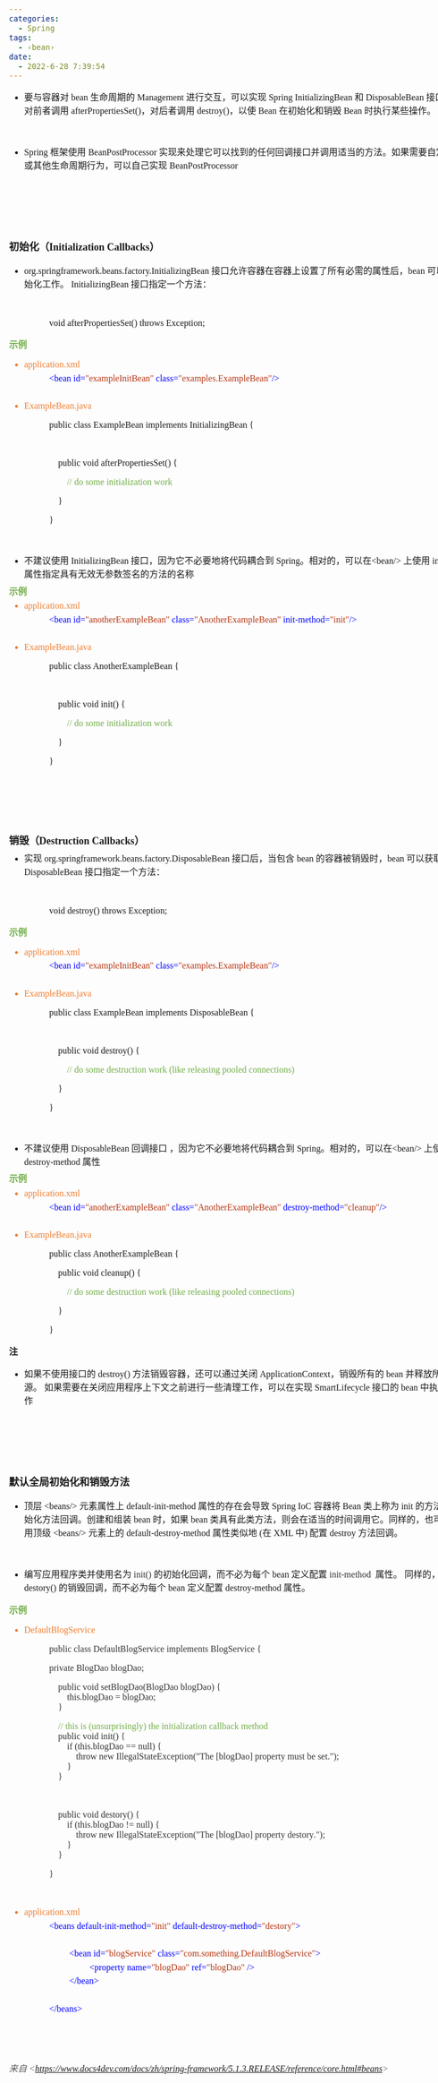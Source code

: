 ```yaml
---
categories:
  - Spring
tags:
  - ‹bean›
date:
  - 2022-6-28 7:39:54
---
```


<body lang=zh-CN style='font-family:"Microsoft YaHei UI";font-size:12.0pt'>
<!--StartFragment-->

<div style='direction:ltr;border-width:100%'>

<div style='direction:ltr;margin-top:0in;margin-left:0in;width:8.7562in'>

<div style='direction:ltr;margin-top:0in;margin-left:0in;width:8.7562in'>

<ul type=disc style='direction:ltr;unicode-bidi:embed;margin-top:0in;
 margin-bottom:0in'>
 <li style='margin-top:0;margin-bottom:0;vertical-align:middle'><span
     style='font-family:"Microsoft YaHei UI";font-size:12.0pt'>要与容器对</span><span
     style='font-family:"Comic Sans MS";font-size:12.0pt'> bean </span><span
     style='font-family:"Microsoft YaHei UI";font-size:12.0pt'>生命周期的</span><span
     style='font-family:"Comic Sans MS";font-size:12.0pt'> Management </span><span
     style='font-family:"Microsoft YaHei UI";font-size:12.0pt'>进行交互，可以实现</span><span
     style='font-family:"Comic Sans MS";font-size:12.0pt'> Spring
     InitializingBean </span><span style='font-family:"Microsoft YaHei UI";
     font-size:12.0pt'>和</span><span style='font-family:"Comic Sans MS";
     font-size:12.0pt'> DisposableBean </span><span style='font-family:"Microsoft YaHei UI";
     font-size:12.0pt'>接口。容器对前者调用</span><span style='font-family:"Comic Sans MS";
     font-size:12.0pt'> afterPropertiesSet()</span><span style='font-family:
     "Microsoft YaHei UI";font-size:12.0pt'>，对后者调用</span><span
     style='font-family:"Comic Sans MS";font-size:12.0pt'> destroy()</span><span
     style='font-family:"Microsoft YaHei UI";font-size:12.0pt'>，以使</span><span
     style='font-family:"Comic Sans MS";font-size:12.0pt'> Bean </span><span
     style='font-family:"Microsoft YaHei UI";font-size:12.0pt'>在初始化和销毁</span><span
     style='font-family:"Comic Sans MS";font-size:12.0pt'> Bean </span><span
     style='font-family:"Microsoft YaHei UI";font-size:12.0pt'>时执行某些操作。</span></li>
</ul>

<p style='font-family:"Microsoft YaHei UI";font-size:12.0pt'>&nbsp;</p>

<ul type=disc style='direction:ltr;unicode-bidi:embed;margin-top:0in;
 margin-bottom:0in'>
 <li style='margin-top:0;margin-bottom:0;vertical-align:middle'><span
     style='font-family:"Comic Sans MS";font-size:12.0pt'>Spring </span><span
     style='font-family:"Microsoft YaHei UI";font-size:12.0pt'>框架使用</span><span
     style='font-family:"Comic Sans MS";font-size:12.0pt'> BeanPostProcessor </span><span
     style='font-family:"Microsoft YaHei UI";font-size:12.0pt'>实现来处理它可以找到的任何回调接口并调用适当的方法。如果需要自定义功能或其他生命周期行为，可以自己实现</span><span
     style='font-family:"Comic Sans MS";font-size:12.0pt'> BeanPostProcessor</span></li>
</ul>

<p style='font-family:"Comic Sans MS";font-size:12.0pt'>&nbsp;</p>

<p style='margin-left:.375in;font-family:"Microsoft YaHei UI";
font-size:12.0pt'>&nbsp;</p>

<p style='font-family:"Microsoft YaHei UI";font-size:12.0pt'>&nbsp;</p>

<p style='font-size:13.5pt'><span style='font-weight:bold;
font-family:"Microsoft YaHei UI"'>初始化（</span><span style='font-weight:bold;
font-family:"Comic Sans MS"'>Initialization Callbacks</span><span
style='font-weight:bold;font-family:"Microsoft YaHei UI"'>）</span></p>

<ul type=disc style='direction:ltr;unicode-bidi:embed;margin-top:0in;
 margin-bottom:0in'>
 <li style='margin-top:0;margin-bottom:0;vertical-align:middle'><span
     style='font-family:"Comic Sans MS";font-size:12.0pt'>org.springframework.beans.factory.InitializingBean
     </span><span style='font-family:"Microsoft YaHei UI";font-size:12.0pt'>接口允许容器在容器上设置了所有必需的属性后，</span><span
     style='font-family:"Comic Sans MS";font-size:12.0pt'>bean </span><span
     style='font-family:"Microsoft YaHei UI";font-size:12.0pt'>可以执行初始化工作。</span><span
     style='font-family:"Comic Sans MS";font-size:12.0pt'> InitializingBean </span><span
     style='font-family:"Microsoft YaHei UI";font-size:12.0pt'>接口指定一个方法：</span></li>
</ul>

<p style='margin-left:.375in;font-family:"Comic Sans MS";font-size:
12.0pt'>&nbsp;</p>

<p style='margin-left:.75in;font-family:"Comic Sans MS";font-size:
12.0pt'>void afterPropertiesSet() throws Exception;</p>

<p style='font-family:"Microsoft YaHei UI";font-size:12.0pt;
color:#70AD47'><span style='font-weight:bold'>示例</span></p>

<ul type=disc style='direction:ltr;unicode-bidi:embed;margin-top:0in;
 margin-bottom:0in'>
 <li style='margin-top:0;margin-bottom:0;vertical-align:middle;margin-top:5pt;
     margin-bottom:5pt;color:#ED7D31' lang=en-US><span style='font-family:"Comic Sans MS";
     font-size:12.0pt'>application.xml</span></li>
</ul>

<p style='margin-left:.75in;margin-top:5pt;margin-bottom:5pt;font-family:"Comic Sans MS";
font-size:12.0pt'><span style='color:blue'>&lt;bean id=</span><span
style='color:#B43512'>&quot;exampleInitBean&quot;</span><span style='color:
blue'> class=</span><span style='color:#B43512'>&quot;examples.ExampleBean&quot;</span><span
style='color:blue'>/&gt;</span></p>

<p style='margin-left:.375in;margin-top:5pt;margin-bottom:5pt;font-family:"Comic Sans MS";
font-size:12.0pt;color:blue'>&nbsp;</p>

<ul type=disc style='direction:ltr;unicode-bidi:embed;margin-top:0in;
 margin-bottom:0in'>
 <li style='margin-top:0;margin-bottom:0;vertical-align:middle;margin-top:5pt;
     margin-bottom:5pt;color:#ED7D31'><span style='font-family:"Comic Sans MS";
     font-size:12.0pt' lang=zh-CN>ExampleBean</span><span style='font-family:
     "Comic Sans MS";font-size:12.0pt' lang=en-US>.java</span></li>
</ul>

<p style='margin-left:.75in;font-family:"Comic Sans MS";font-size:
12.0pt'>public class ExampleBean implements InitializingBean {</p>

<p style='margin-left:.75in;font-family:"Comic Sans MS";font-size:
12.0pt'>&nbsp;</p>

<p style='margin-left:.75in;font-family:"Comic Sans MS";font-size:
12.0pt'><span style='mso-spacerun:yes'>    </span>public void
afterPropertiesSet() {</p>

<p style='margin-left:.75in;font-family:"Comic Sans MS";font-size:
12.0pt'><span style='mso-spacerun:yes'>        </span><span style='color:#70AD47'>//
do some initialization work</span></p>

<p style='margin-left:.75in;font-family:"Comic Sans MS";font-size:
12.0pt'><span style='mso-spacerun:yes'>    </span>}</p>

<p style='margin-left:.75in;font-family:"Comic Sans MS";font-size:
12.0pt'>}</p>

<p style='font-family:"Microsoft YaHei UI";font-size:12.0pt;
color:#70AD47'>&nbsp;</p>

<ul type=disc style='direction:ltr;unicode-bidi:embed;margin-top:0in;
 margin-bottom:0in'>
 <li style='margin-top:0;margin-bottom:0;vertical-align:middle'><span
     style='font-family:"Microsoft YaHei UI";font-size:12.0pt'>不建议使用</span><span
     style='font-family:"Comic Sans MS";font-size:12.0pt'> InitializingBean </span><span
     style='font-family:"Microsoft YaHei UI";font-size:12.0pt'>接口，因为它不必要地将代码耦合到</span><span
     style='font-family:"Comic Sans MS";font-size:12.0pt'> Spring</span><span
     style='font-family:"Microsoft YaHei UI";font-size:12.0pt'>。相对的，可以在</span><span
     style='font-family:"Comic Sans MS";font-size:12.0pt'>&lt;bean/&gt; </span><span
     style='font-family:"Microsoft YaHei UI";font-size:12.0pt'>上使用</span><span
     style='font-family:"Comic Sans MS";font-size:12.0pt'> init-method </span><span
     style='font-family:"Microsoft YaHei UI";font-size:12.0pt'>属性指定具有无效无参数签名的方法的名称</span></li>
</ul>

<p style='margin-top:5pt;margin-bottom:5pt;font-family:"Microsoft YaHei UI";
font-size:12.0pt;color:#70AD47'><span style='font-weight:bold'>示例</span></p>

<ul type=disc style='direction:ltr;unicode-bidi:embed;margin-top:0in;
 margin-bottom:0in'>
 <li style='margin-top:0;margin-bottom:0;vertical-align:middle;margin-top:5pt;
     margin-bottom:5pt;color:#ED7D31' lang=en-US><span style='font-family:"Comic Sans MS";
     font-size:12.0pt'>application.xml</span></li>
</ul>

<p style='margin-left:.75in;margin-top:5pt;margin-bottom:5pt;font-family:"Comic Sans MS";
font-size:12.0pt'><span style='color:blue' lang=zh-CN>&lt;bean id=</span><span
style='color:#B43512' lang=zh-CN>&quot;</span><span style='color:#B43512'
lang=en-US>a</span><span style='color:#B43512' lang=zh-CN>notherExampleBean&quot;</span><span
style='color:blue' lang=zh-CN> class=</span><span style='color:#B43512'
lang=zh-CN>&quot;AnotherExampleBean&quot;</span><span style='color:blue'
lang=zh-CN> init-method=</span><span style='color:#B43512' lang=zh-CN>&quot;init&quot;</span><span
style='color:blue' lang=zh-CN>/&gt;</span></p>

<p style='margin-left:.375in;margin-top:5pt;margin-bottom:5pt;font-family:"Comic Sans MS";
font-size:12.0pt;color:blue'>&nbsp;</p>

<ul type=disc style='direction:ltr;unicode-bidi:embed;margin-top:0in;
 margin-bottom:0in'>
 <li style='margin-top:0;margin-bottom:0;vertical-align:middle;margin-top:5pt;
     margin-bottom:5pt;color:#ED7D31'><span style='font-family:"Comic Sans MS";
     font-size:12.0pt' lang=zh-CN>ExampleBean</span><span style='font-family:
     "Comic Sans MS";font-size:12.0pt' lang=en-US>.java</span></li>
</ul>

<p style='margin-left:.75in;font-family:"Comic Sans MS";font-size:
12.0pt'>public class AnotherExampleBean {</p>

<p style='margin-left:.75in;font-family:"Microsoft YaHei UI";
font-size:12.0pt'>&nbsp;</p>

<p style='margin-left:.75in;font-family:"Comic Sans MS";font-size:
12.0pt'><span style='mso-spacerun:yes'>    </span>public void init() {</p>

<p style='margin-left:.75in;font-family:"Comic Sans MS";font-size:
12.0pt'><span style='mso-spacerun:yes'>        </span><span style='color:#70AD47'>//
do some initialization work</span></p>

<p style='margin-left:.75in;font-family:"Comic Sans MS";font-size:
12.0pt'><span style='mso-spacerun:yes'>    </span>}</p>

<p style='margin-left:.75in;font-family:"Comic Sans MS";font-size:
12.0pt'>}</p>

<p style='font-family:"Comic Sans MS";font-size:12.0pt'>&nbsp;</p>

<p style='font-family:"Comic Sans MS";font-size:12.0pt'>&nbsp;</p>

<p style='font-family:"Comic Sans MS";font-size:12.0pt'>&nbsp;</p>

<p style='margin-top:5pt;margin-bottom:5pt;font-size:13.5pt'><span
style='font-weight:bold;font-family:"Microsoft YaHei UI"'>销毁（</span><span
style='font-weight:bold;font-family:"Comic Sans MS"'>Destruction Callbacks</span><span
style='font-weight:bold;font-family:"Microsoft YaHei UI"'>）</span></p>

<ul type=disc style='direction:ltr;unicode-bidi:embed;margin-top:0in;
 margin-bottom:0in'>
 <li style='margin-top:0;margin-bottom:0;vertical-align:middle'><span
     style='font-family:"Microsoft YaHei UI";font-size:12.0pt'>实现</span><span
     style='font-family:"Comic Sans MS";font-size:12.0pt'>
     org.springframework.beans.factory.DisposableBean </span><span
     style='font-family:"Microsoft YaHei UI";font-size:12.0pt'>接口后，当包含</span><span
     style='font-family:"Comic Sans MS";font-size:12.0pt'> bean </span><span
     style='font-family:"Microsoft YaHei UI";font-size:12.0pt'>的容器被销毁时，</span><span
     style='font-family:"Comic Sans MS";font-size:12.0pt'>bean </span><span
     style='font-family:"Microsoft YaHei UI";font-size:12.0pt'>可以获取回调。</span><span
     style='font-family:"Comic Sans MS";font-size:12.0pt'> DisposableBean </span><span
     style='font-family:"Microsoft YaHei UI";font-size:12.0pt'>接口指定一个方法：</span></li>
</ul>

<p style='margin-left:.375in;font-family:"Comic Sans MS";font-size:
12.0pt'>&nbsp;</p>

<p style='margin-left:.75in;font-family:"Comic Sans MS";font-size:
12.0pt'>void destroy() throws Exception;</p>

<p style='font-family:"Microsoft YaHei UI";font-size:12.0pt;
color:#70AD47'><span style='font-weight:bold'>示例</span></p>

<ul type=disc style='direction:ltr;unicode-bidi:embed;margin-top:0in;
 margin-bottom:0in'>
 <li style='margin-top:0;margin-bottom:0;vertical-align:middle;margin-top:5pt;
     margin-bottom:5pt;color:#ED7D31' lang=en-US><span style='font-family:"Comic Sans MS";
     font-size:12.0pt'>application.xml</span></li>
</ul>

<p style='margin-left:.75in;margin-top:5pt;margin-bottom:5pt;font-family:"Comic Sans MS";
font-size:12.0pt'><span style='color:blue'>&lt;bean id=</span><span
style='color:#B43512'>&quot;exampleInitBean&quot;</span><span style='color:
blue'> class=</span><span style='color:#B43512'>&quot;examples.ExampleBean&quot;</span><span
style='color:blue'>/&gt;</span></p>

<p style='margin-left:.375in;margin-top:5pt;margin-bottom:5pt;font-family:"Comic Sans MS";
font-size:12.0pt;color:blue'>&nbsp;</p>

<ul type=disc style='direction:ltr;unicode-bidi:embed;margin-top:0in;
 margin-bottom:0in'>
 <li style='margin-top:0;margin-bottom:0;vertical-align:middle;margin-top:5pt;
     margin-bottom:5pt;color:#ED7D31'><span style='font-family:"Comic Sans MS";
     font-size:12.0pt' lang=zh-CN>ExampleBean</span><span style='font-family:
     "Comic Sans MS";font-size:12.0pt' lang=en-US>.java</span></li>
</ul>

<p style='margin-left:.75in;font-family:"Comic Sans MS";font-size:
12.0pt'><span lang=zh-CN>public class ExampleBean implements </span><span
lang=en-US>D</span><span lang=zh-CN>isposableBean {</span></p>

<p style='margin-left:.75in;font-family:"Microsoft YaHei UI";
font-size:12.0pt'>&nbsp;</p>

<p style='margin-left:.75in;font-family:"Comic Sans MS";font-size:
12.0pt'><span style='mso-spacerun:yes'>    </span>public void destroy() {</p>

<p style='margin-left:.75in;font-family:"Comic Sans MS";font-size:
12.0pt'><span style='mso-spacerun:yes'>        </span><span style='color:#70AD47'>//
do some destruction work (like releasing pooled connections)</span></p>

<p style='margin-left:.75in;font-family:"Comic Sans MS";font-size:
12.0pt'><span style='mso-spacerun:yes'>    </span>}</p>

<p style='margin-left:.75in;font-family:"Comic Sans MS";font-size:
12.0pt'>}</p>

<p style='margin-left:.75in;font-family:"Comic Sans MS";font-size:
12.0pt'>&nbsp;</p>

<ul type=disc style='direction:ltr;unicode-bidi:embed;margin-top:0in;
 margin-bottom:0in'>
 <li style='margin-top:0;margin-bottom:0;vertical-align:middle'><span
     style='font-family:"Microsoft YaHei UI";font-size:12.0pt'>不建议使用</span><span
     style='font-family:"Comic Sans MS";font-size:12.0pt'> DisposableBean </span><span
     style='font-family:"Microsoft YaHei UI";font-size:12.0pt'>回调接口
     ，因为它不必要地将代码耦合到</span><span style='font-family:"Comic Sans MS";font-size:
     12.0pt'> Spring</span><span style='font-family:SimSun;font-size:12.0pt'>。</span><span
     style='font-family:"Microsoft YaHei UI";font-size:12.0pt'>相对的，可以在</span><span
     style='font-family:"Comic Sans MS";font-size:12.0pt'>&lt;bean/&gt; </span><span
     style='font-family:"Microsoft YaHei UI";font-size:12.0pt'>上使用</span><span
     style='font-family:"Comic Sans MS";font-size:12.0pt'>destroy-method </span><span
     style='font-family:"Microsoft YaHei UI";font-size:12.0pt'>属性 </span></li>
</ul>

<p style='margin-top:5pt;margin-bottom:5pt;font-family:"Microsoft YaHei UI";
font-size:12.0pt;color:#70AD47'><span style='font-weight:bold'>示例</span></p>

<ul type=disc style='direction:ltr;unicode-bidi:embed;margin-top:0in;
 margin-bottom:0in'>
 <li style='margin-top:0;margin-bottom:0;vertical-align:middle;margin-top:5pt;
     margin-bottom:5pt;color:#ED7D31' lang=en-US><span style='font-family:"Comic Sans MS";
     font-size:12.0pt'>application.xml</span></li>
</ul>

<p style='margin-left:.75in;margin-top:5pt;margin-bottom:5pt;font-family:"Comic Sans MS";
font-size:12.0pt'><span style='color:blue' lang=zh-CN>&lt;bean id=</span><span
style='color:#B43512' lang=zh-CN>&quot;</span><span style='color:#B43512'
lang=en-US>a</span><span style='color:#B43512' lang=zh-CN>notherExampleBean&quot;</span><span
style='color:blue' lang=zh-CN> class=</span><span style='color:#B43512'
lang=zh-CN>&quot;AnotherExampleBean&quot;</span><span style='color:blue'
lang=zh-CN> destroy-method=</span><span style='color:#B43512' lang=zh-CN>&quot;cleanup&quot;</span><span
style='color:blue' lang=zh-CN>/&gt;</span></p>

<p style='margin-left:.375in;margin-top:5pt;margin-bottom:5pt;font-family:"Comic Sans MS";
font-size:12.0pt;color:blue'>&nbsp;</p>

<ul type=disc style='direction:ltr;unicode-bidi:embed;margin-top:0in;
 margin-bottom:0in'>
 <li style='margin-top:0;margin-bottom:0;vertical-align:middle;margin-top:5pt;
     margin-bottom:5pt;color:#ED7D31'><span style='font-family:"Comic Sans MS";
     font-size:12.0pt' lang=zh-CN>ExampleBean</span><span style='font-family:
     "Comic Sans MS";font-size:12.0pt' lang=en-US>.java</span></li>
</ul>

<p style='margin-left:.75in;font-family:"Comic Sans MS";font-size:
12.0pt'>public class AnotherExampleBean {</p>

<p style='margin-left:.75in;font-family:"Comic Sans MS";font-size:
12.0pt'><span style='mso-spacerun:yes'>    </span>public void cleanup() {</p>

<p style='margin-left:.75in;font-family:"Comic Sans MS";font-size:
12.0pt'><span style='mso-spacerun:yes'>        </span><span style='color:#70AD47'>//
do some destruction work (like releasing pooled connections)</span></p>

<p style='margin-left:.75in;font-family:"Comic Sans MS";font-size:
12.0pt'><span style='mso-spacerun:yes'>    </span>}</p>

<p style='margin-left:.75in;font-family:"Comic Sans MS";font-size:
12.0pt'>}</p>

<p style='font-family:"Microsoft YaHei UI";font-size:12.0pt'><span
style='font-weight:bold'>注</span></p>

<ul type=disc style='direction:ltr;unicode-bidi:embed;margin-top:0in;
 margin-bottom:0in'>
 <li style='margin-top:0;margin-bottom:0;vertical-align:middle'><span
     style='font-family:"Microsoft YaHei UI";font-size:12.0pt' lang=zh-CN>如果不使用接口的</span><span
     style='font-family:"Comic Sans MS";font-size:12.0pt' lang=en-US> </span><span
     style='font-family:"Comic Sans MS";font-size:12.0pt' lang=zh-CN>destroy()</span><span
     style='font-family:"Comic Sans MS";font-size:12.0pt' lang=en-US> </span><span
     style='font-family:"Microsoft YaHei UI";font-size:12.0pt' lang=zh-CN>方法销毁容器，还可以通过关闭</span><span
     style='font-family:"Comic Sans MS";font-size:12.0pt' lang=en-US>
     ApplicationContext</span><span style='font-family:"Microsoft YaHei UI";
     font-size:12.0pt' lang=zh-CN>，销毁所有的</span><span style='font-family:"Comic Sans MS";
     font-size:12.0pt' lang=zh-CN> bean </span><span style='font-family:"Microsoft YaHei UI";
     font-size:12.0pt' lang=zh-CN>并释放所有的资源。</span><span style='font-family:
     "Comic Sans MS";font-size:12.0pt' lang=en-US> </span><span
     style='font-family:"Microsoft YaHei UI";font-size:12.0pt' lang=zh-CN>如果需要在关闭应用程序上下文之前进行一些清理工作，可以在实现</span><span
     style='font-family:"Comic Sans MS";font-size:12.0pt' lang=zh-CN>
     SmartLifecycle </span><span style='font-family:"Microsoft YaHei UI";
     font-size:12.0pt' lang=zh-CN>接口的</span><span style='font-family:"Comic Sans MS";
     font-size:12.0pt' lang=zh-CN> bean </span><span style='font-family:"Microsoft YaHei UI";
     font-size:12.0pt' lang=zh-CN>中执行这些操作</span></li>
</ul>

<p style='font-family:"Microsoft YaHei UI";font-size:12.0pt'>&nbsp;</p>

<p style='font-family:"Microsoft YaHei UI";font-size:12.0pt'>&nbsp;</p>

<p style='font-family:"Microsoft YaHei UI";font-size:12.0pt'>&nbsp;</p>

<p style='font-family:"Microsoft YaHei UI";font-size:13.5pt'><span
style='font-weight:bold'>默认全局初始化和销毁方法</span></p>

<ul type=disc style='direction:ltr;unicode-bidi:embed;margin-top:0in;
 margin-bottom:0in'>
 <li style='margin-top:0;margin-bottom:0;vertical-align:middle'><span
     style='font-family:"Microsoft YaHei UI";font-size:12.0pt'>顶层</span><span
     style='font-family:"Comic Sans MS";font-size:12.0pt'> &lt;beans/&gt; </span><span
     style='font-family:"Microsoft YaHei UI";font-size:12.0pt'>元素属性上</span><span
     style='font-family:"Comic Sans MS";font-size:12.0pt'> default-init-method </span><span
     style='font-family:"Microsoft YaHei UI";font-size:12.0pt'>属性的存在会导致</span><span
     style='font-family:"Comic Sans MS";font-size:12.0pt'> Spring IoC </span><span
     style='font-family:"Microsoft YaHei UI";font-size:12.0pt'>容器将</span><span
     style='font-family:"Comic Sans MS";font-size:12.0pt'> Bean </span><span
     style='font-family:"Microsoft YaHei UI";font-size:12.0pt'>类上称为</span><span
     style='font-family:"Comic Sans MS";font-size:12.0pt'> init </span><span
     style='font-family:"Microsoft YaHei UI";font-size:12.0pt'>的方法识别为初始化方法回调。创建和组装</span><span
     style='font-family:"Comic Sans MS";font-size:12.0pt'> bean </span><span
     style='font-family:"Microsoft YaHei UI";font-size:12.0pt'>时，如果</span><span
     style='font-family:"Comic Sans MS";font-size:12.0pt'> bean </span><span
     style='font-family:"Microsoft YaHei UI";font-size:12.0pt'>类具有此类方法，则会在适当的时间调用它。同样的，也可以通过使用顶级</span><span
     style='font-family:"Comic Sans MS";font-size:12.0pt'> &lt;beans/&gt; </span><span
     style='font-family:"Microsoft YaHei UI";font-size:12.0pt'>元素上的</span><span
     style='font-family:"Comic Sans MS";font-size:12.0pt'>
     default-destroy-method </span><span style='font-family:"Microsoft YaHei UI";
     font-size:12.0pt'>属性类似地</span><span style='font-family:"Comic Sans MS";
     font-size:12.0pt'> (</span><span style='font-family:"Microsoft YaHei UI";
     font-size:12.0pt'>在</span><span style='font-family:"Comic Sans MS";
     font-size:12.0pt'> XML </span><span style='font-family:"Microsoft YaHei UI";
     font-size:12.0pt'>中</span><span style='font-family:"Comic Sans MS";
     font-size:12.0pt'>) </span><span style='font-family:"Microsoft YaHei UI";
     font-size:12.0pt'>配置</span><span style='font-family:"Comic Sans MS";
     font-size:12.0pt'> destroy </span><span style='font-family:"Microsoft YaHei UI";
     font-size:12.0pt'>方法回调。</span></li>
</ul>

<p style='margin-left:.375in;font-family:"Microsoft YaHei UI";
font-size:12.0pt'>&nbsp;</p>

<ul type=disc style='direction:ltr;unicode-bidi:embed;margin-top:0in;
 margin-bottom:0in'>
 <li style='margin-top:0;margin-bottom:0;vertical-align:middle'><span
     style='font-family:"Microsoft YaHei UI";font-size:12.0pt' lang=zh-CN>编写应用程序类并使用名为&nbsp;</span><span
     style='font-family:"Comic Sans MS";font-size:12.0pt;color:#333333'
     lang=zh-CN>init()</span><span style='font-family:"Microsoft YaHei UI";
     font-size:12.0pt' lang=zh-CN>&nbsp;的初始化回调，而不必为每个</span><span
     style='font-family:"Comic Sans MS";font-size:12.0pt' lang=zh-CN> bean </span><span
     style='font-family:"Microsoft YaHei UI";font-size:12.0pt' lang=zh-CN>定义配置&nbsp;</span><span
     style='font-family:"Comic Sans MS";font-size:12.0pt;color:#333333'
     lang=zh-CN>init-method</span><span style='font-family:"Comic Sans MS";
     font-size:12.0pt;color:#333333' lang=en-US> </span><span style='font-family:
     "Microsoft YaHei UI";font-size:12.0pt' lang=zh-CN>&nbsp;属性。 同样的，可以编写</span><span
     style='font-family:"Comic Sans MS";font-size:12.0pt' lang=en-US> destory()
     </span><span style='font-family:"Microsoft YaHei UI";font-size:12.0pt'
     lang=zh-CN>的销毁回调，而不必为每个</span><span style='font-family:"Comic Sans MS";
     font-size:12.0pt' lang=zh-CN> bean </span><span style='font-family:"Microsoft YaHei UI";
     font-size:12.0pt' lang=zh-CN>定义配置</span><span style='font-family:"Comic Sans MS";
     font-size:12.0pt' lang=en-US> </span><span style='font-family:"Comic Sans MS";
     font-size:12.0pt' lang=zh-CN>destroy-method</span><span style='font-family:
     "Comic Sans MS";font-size:12.0pt' lang=en-US> </span><span
     style='font-family:"Microsoft YaHei UI";font-size:12.0pt' lang=zh-CN>属性。</span></li>
</ul>

<p style='font-family:"Microsoft YaHei UI";font-size:12.0pt;
color:#70AD47'><span style='font-weight:bold'>示例</span></p>

<ul type=disc style='direction:ltr;unicode-bidi:embed;margin-top:0in;
 margin-bottom:0in'>
 <li style='margin-top:0;margin-bottom:0;vertical-align:middle;color:#ED7D31'><span
     style='font-family:"Comic Sans MS";font-size:12.0pt'>DefaultBlogService</span></li>
</ul>

<p style='margin-left:.75in;font-family:"Comic Sans MS";font-size:
12.0pt;color:#333333'>public class DefaultBlogService implements BlogService {</p>

<p style='margin-left:.75in;font-family:"Comic Sans MS";font-size:
12.0pt;color:#333333'>private BlogDao blogDao;</p>

<p style='margin-left:.75in;font-family:"Comic Sans MS";font-size:
12.0pt;color:#333333'><span lang=en-US><span style='mso-spacerun:yes'>   
</span></span><span lang=zh-CN>public void setBlogDao(BlogDao blogDao)
{<br>
<span style='mso-spacerun:yes'>        </span>this.blogDao =
blogDao;<br>
<span style='mso-spacerun:yes'>    </span>}</span></p>

<p style='margin-left:.75in;font-family:"Comic Sans MS";font-size:
12.0pt'><span style='color:#70AD47' lang=en-US><span
style='mso-spacerun:yes'>    </span></span><span style='color:#70AD47'
lang=zh-CN>// this is (unsurprisingly) the initialization callback method</span><span
style='color:#333333' lang=zh-CN><br>
<span style='mso-spacerun:yes'>    </span>public void init() {<br>
<span style='mso-spacerun:yes'>        </span>if (this.blogDao == null)
{<br>
<span style='mso-spacerun:yes'>            </span>throw new
IllegalStateException(&quot;The [blogDao] property must be
set.&quot;);<br>
<span style='mso-spacerun:yes'>        </span>}<br>
<span style='mso-spacerun:yes'>    </span>}</span></p>

<p style='margin-left:.75in;font-family:"Comic Sans MS";font-size:
12.0pt;color:#333333'>&nbsp;</p>

<p style='margin-left:.75in;font-family:"Comic Sans MS";font-size:
12.0pt;color:#333333'><span lang=zh-CN><span style='mso-spacerun:yes'>   
</span>public void </span><span lang=en-US>destory</span><span lang=zh-CN>()
{<br>
<span style='mso-spacerun:yes'>        </span>if (this.blogDao </span><span
lang=en-US>!</span><span lang=zh-CN>= null) {<br>
<span style='mso-spacerun:yes'>            </span>throw new
IllegalStateException(&quot;The [blogDao] property </span><span lang=en-US>destory</span><span
lang=zh-CN>.&quot;);<br>
<span style='mso-spacerun:yes'>        </span>}<br>
<span style='mso-spacerun:yes'>    </span>}</span></p>

<p style='margin-left:.75in;font-family:"Comic Sans MS";font-size:
12.0pt;color:#333333'>}</p>

<p style='margin-left:.75in;font-family:"Comic Sans MS";font-size:
12.0pt;color:#333333'>&nbsp;</p>

<ul type=disc style='direction:ltr;unicode-bidi:embed;margin-top:0in;
 margin-bottom:0in'>
 <li style='margin-top:0;margin-bottom:0;vertical-align:middle;color:#ED7D31'
     lang=en-US><span style='font-family:"Comic Sans MS";font-size:12.0pt'>application.xml</span></li>
</ul>

<p style='margin-left:.75in;margin-top:5pt;margin-bottom:5pt;font-family:"Comic Sans MS";
font-size:12.0pt'><span style='color:blue' lang=zh-CN>&lt;beans
default-init-method=</span><span style='color:#B43512' lang=zh-CN>&quot;init&quot;</span><span
style='color:#B43512' lang=en-US> </span><span style='color:blue' lang=zh-CN>default-destroy-method=</span><span
style='color:#B43512' lang=zh-CN>&quot;</span><span style='color:#B43512'
lang=en-US>destory</span><span style='color:#B43512' lang=zh-CN>&quot;</span><span
style='color:blue' lang=zh-CN>&gt;</span></p>

<p style='margin-left:.75in;margin-top:5pt;margin-bottom:5pt;font-family:"Comic Sans MS";
font-size:12.0pt;color:blue'>&nbsp;</p>

<p style='margin-left:1.125in;margin-top:5pt;margin-bottom:5pt;font-family:
"Comic Sans MS";font-size:12.0pt'><span style='color:blue'>&lt;bean id=</span><span
style='color:#B43512'>&quot;blogService&quot;</span><span style='color:blue'>
class=</span><span style='color:#B43512'>&quot;com.something.DefaultBlogService&quot;</span><span
style='color:blue'>&gt;</span></p>

<p style='margin-left:1.5in;margin-top:5pt;margin-bottom:5pt;font-family:"Comic Sans MS";
font-size:12.0pt'><span style='color:blue'>&lt;property name=</span><span
style='color:#B43512'>&quot;blogDao&quot;</span><span style='color:blue'> ref=</span><span
style='color:#B43512'>&quot;blogDao&quot;</span><span style='color:blue'> /&gt;</span></p>

<p style='margin-left:1.125in;margin-top:5pt;margin-bottom:5pt;font-family:
"Comic Sans MS";font-size:12.0pt;color:blue'>&lt;/bean&gt;</p>

<p style='margin-left:1.125in;margin-top:5pt;margin-bottom:5pt;font-family:
"Comic Sans MS";font-size:12.0pt;color:blue'>&nbsp;</p>

<p style='margin-left:.75in;margin-top:5pt;margin-bottom:5pt;font-family:"Comic Sans MS";
font-size:12.0pt;color:blue'>&lt;/beans&gt;</p>

<p><cite style='font-family:"Comic Sans MS";font-size:12.0pt;
color:blue'>&nbsp;</cite></p>

<p><cite style='font-family:"Comic Sans MS";font-size:12.0pt'>&nbsp;</cite></p>

<p><cite style='font-size:12.0pt;color:#595959'><span
style='font-family:"Microsoft YaHei UI"'>来自</span><span style='font-family:
"Comic Sans MS"'> &lt;</span><a
href="https://www.docs4dev.com/docs/zh/spring-framework/5.1.3.RELEASE/reference/core.html#beans"><span
style='font-family:"Comic Sans MS"'>https://www.docs4dev.com/docs/zh/spring-framework/5.1.3.RELEASE/reference/core.html#beans</span></a><span
style='font-family:"Comic Sans MS"'>&gt; </span></cite></p>

</div>

</div>

</div>

<!--EndFragment-->
</body>
